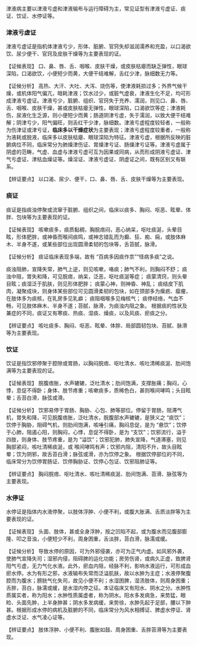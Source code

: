 
津液病主要以津液亏虚和津液输布与运行障碍为主，常见证型有津液亏虚证、痰证、饮证、水停证等。


### 津液亏虚证

津液亏虚证是指机体津液亏少，形体、脏腑、官窍失却滋润濡养和充盈，以口渴欲饮、尿少便干、官窍及皮肤干燥等为主要表现的证。

【证候表现】
口、鼻、唇、舌、咽喉、皮肤干燥，或皮肤枯瘪而缺乏弹性，眼球深陷，口渴欲饮，小便短少而黄，大便干结难解，舌红少津，脉细数无力等。

【证候分析】
高热、大汗、大吐、大泻、烧伤等，使津液耗损过多；外界气候干燥，或机体阳气偏亢，暗耗津液；饮水过少，或脏气虚衰，津液生化不足，均可形成津液亏虚证。津液亏少，脏腑、组织、官窍失于充养、濡润，则见口、鼻、唇、舌、咽喉、皮肤干燥，甚或皮肤枯瘪无弹性，眼球深陷，口渴欲饮等症；津液耗伤，尿液化生乏源，则小便短少而黄；肠道阴津亏虚，失于濡润，以致大便干结难解；阴津亏少，阳气偏旺，则舌红干少津，脉细数。津液亏虚程度较轻者，一般称为伤津证或津亏证，**临床多以干燥症状**为主要表现；津液亏虚程度较重者，一般称为液耗或脱液，临床多以皮肤枯瘪、眼球深陷为特征。津液亏虚，根据所反映的脏腑病位不同，临床常分为肺燥津伤证、胃燥津亏证、肠燥津亏证等。津液亏虚属于阴虚的范畴，气虚、血虚与津液亏虚可互为因果或同病，从而形成阴液亏虚证、津气亏虚证、津枯血燥证等。燥淫证、津液亏虚证、阴虚证之间，既有区别又有联系。

【辨证要点】
以口渴、尿少、便干，口、鼻、唇、舌、皮肤干燥等为主要表现。


### 痰证

痰证是指痰浊停聚或流窜于脏腑、组织之间，临床以痰多、胸闷、呕恶、眩晕、体胖、包块等为主要表现的证。

【证候表现】
咳嗽痰多，痰质黏稠，胸脘痞闷，恶心纳呆，呕吐痰涎，头晕目眩，形体肥胖，或神昏而喉间痰鸣，或神志错乱而为癫、狂、痴、痫，或肢体麻木、半身不遂，或某些部位出现圆滑柔韧的包块等，舌苔腻，脉滑。

【证候分析】
痰证临床表现多端，故有 “百病多因痰作祟”“怪病多痰”之说。

痰浊阻肺，宣降失常，肺气上逆，则见咳嗽，咯痰；肺气不利，则胸闷不舒；
痰浊中阻，胃失和降，可见脘痞，纳呆，泛恶，呕吐痰涎等症；
痰蒙清窍，则头晕目眩；痰湿泛于肌肤，则见形体肥胖；
痰蒙心神，则神昏、神乱；
痰结皮下肌肉，凝聚成块，则身体某些部位可见圆滑柔韧的包块，如在颈部多为瘰疬、瘿瘤，在肢体多为痰核，在乳房多见乳癖；
痰阻咽喉多见梅核气；
痰停经络，气血不畅，可见肢体麻木、半身不遂；苔腻，脉滑，为痰浊内阻之象。
根据痰的性状及兼症的不同，痰证又有寒痰、热痰、湿痰、燥痰，以及风痰、瘀痰之分。

【辨证要点】
咳吐痰多、胸闷、呕恶、眩晕、体胖、局部圆韧包块、苔腻、脉滑等为主要表现。

































































### 饮证

饮证是指饮邪停聚于腔隙或胃肠，以胸闷脘痞、呕吐清水、咳吐清稀痰涎、肋间饱满等为主要表现的证。

【证候表现】
脘腹痞胀，水声辘辘，泛吐清水；肋间饱满，支撑胀痛；胸闷，心悸，息促不得卧；身体、肢节疼重；咳嗽痰多，质稀色白，甚则喉间哮鸣；头目眩晕；舌苔白滑，脉弦或滑。

【证候分析】
饮邪易停于胃肠、胸胁、心包、肺等部位。停留于胃肠，阻滞气机，胃失和降，可见脘腹痞胀，泛吐清水，脘腹部水声辘辘，是狭义之 “痰饮”；饮停于胸胁，阻碍气机，则肋间饱满，咳唾引痛，胸闷息促，是为 “悬饮”；饮停于心肺，阻遏心阳，则胸闷，心悸，息促不得卧，是为 “支饮”；饮邪流行，溢于四肢，则身体、肢节疼重，是为 “溢饮”；饮邪犯肺，肺失宣降，气道滞塞，则见胸部紧闷，咳吐清稀痰涎，或
喉间哮鸣有声；饮邪内阻，清阳不升，故头目眩晕；饮为阴邪，故舌苔白滑；脉弦或滑，亦为饮停之象。
根据饮停部位的不同，临床常分为饮停胃肠证、饮停胸胁证、饮停心包证、饮邪阻肺证等。

【辨证要点】
胸闷脘痞、呕吐清水、咳吐清稀痰涎、肋间饱满、苔滑、脉弦等为主要表现。


### 水停证
水停证是指体内水液停聚，以肢体浮肿、小便不利，或腹大胀满、舌质淡胖等为主要表现的证。

【证候表现】
头面、肢体，甚或全身浮肿，按之凹陷不起，或为腹水而见腹部膨隆、叩之音浊，小便短少不利，周身困重，舌淡胖，苔白滑，脉濡或缓。

【证候分析】
导致水停的原因，可为外邪侵袭，亦可为正气内虚。如风邪外袭，使肺气宣降失司；湿邪内侵，阻碍脾的运化功能；房劳伤肾，或病久正虚，致脾肾阳气亏虚，无力气化水液。此外，瘀血内阻，经脉不利，影响水液运行，可形成血瘀水停。水为有形之邪，水液输布失常而泛溢肌肤，故以水肿为主症；水液停聚腹腔而为腹水；膀胱气化失司，故见小便不利；水湿困脾，湿渍肢体，则周身困重；舌胖，苔白，脉濡或缓，是水湿内停之征。本证临床又有阳水、阴水之分。水肿性质属实者，称为阳水；水肿性质属虚者，称为阴水。阳水多发病急，来势猛，眼睑、头面先肿，上半身肿甚；阴水多发病缓，来势徐，水肿先起于足部，腰以下肿甚。根据形成水停的病机及脏腑的不同，临床常分为风水相搏证、脾虚水停证、肾虚水泛证、水气凌心证等。

【辨证要点】
肢体浮肿、小便不利、腹胀如鼓、周身困重、舌胖苔滑等为主要表现。